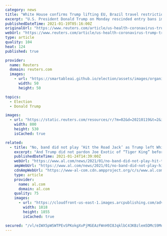 ```yaml
---
category: news
title: "White House confirms Trump lifting EU, Brazil travel restrictions Jan. 26"
excerpt: "U.S. President Donald Trump on Monday rescinded entry bans imposed because of the coronavirus on most non-U.S. citizens arriving from Brazil and much of Europe effective Jan. 26, the White House said."
publishedDateTime: 2021-01-19T05:16:00Z
originalUrl: "https://www.reuters.com/article/us-health-coronavirus-trump-travel/white-house-confirms-trump-lifting-eu-brazil-travel-restrictions-jan-26-idUSKBN29O00A"
webUrl: "https://www.reuters.com/article/us-health-coronavirus-trump-travel/white-house-confirms-trump-lifting-eu-brazil-travel-restrictions-jan-26-idUSKBN29O00A"
type: article
quality: 104
heat: 124
published: true

provider:
  name: Reuters
  domain: reuters.com
  images:
    - url: "https://smartableai.github.io/election/assets/images/organizations/reuters.com-50x50.jpg"
      width: 50
      height: 50

topics:
  - Election
  - Donald Trump

images:
  - url: "https://static.reuters.com/resources/r/?m=02&d=20210119&t=2&i=1548250189&r=LYNXMPEH0I00B&w=800"
    width: 800
    height: 530
    isCached: true

related:
  - title: "No, band did not play ‘Hit the Road Jack’ as Trump left White House"
    excerpt: "And Trump did not pardon Joe Exotic of “Tiger King” before leaving office. Read on to find out the facts behind bogus posts on social media this week."
    publishedDateTime: 2021-01-24T14:39:00Z
    webUrl: "https://www.al.com/news/2021/01/no-band-did-not-play-hit-the-road-jack-as-trump-left-white-house.html"
    ampWebUrl: "https://www.al.com/news/2021/01/no-band-did-not-play-hit-the-road-jack-as-trump-left-white-house.html?outputType=amp"
    cdnAmpWebUrl: "https://www-al-com.cdn.ampproject.org/c/s/www.al.com/news/2021/01/no-band-did-not-play-hit-the-road-jack-as-trump-left-white-house.html?outputType=amp"
    type: article
    provider:
      name: al.com
      domain: al.com
    quality: 75
    images:
      - url: "https://cloudfront-us-east-1.images.arcpublishing.com/advancelocal/7V5KWUI3HNHQ3OQWOT47HULYEU.jpg"
        width: 1818
        height: 1855
        isCached: true

secured: "/vl/eIWX5pWSWTPEvSPKokgXvPjMGEAzFWnH9I8JqklbC43KBzlem5DMcS9MoMhXzW3d+VgBmj6ESH6aSeSjG8ZPgYf64fM8IJvKXQk90+n/CEnxvqxwNEJOYHQbyk5aUZ4SBYb6ZrtOYpY97sIre6oWHB8hYP5A+Uw2FxJv/bM8ozdRyVe+FcnDb4j9P4xN9n4RA5mGFIQV5+hKABpdwGO19tl1xS8doqrGe+iJSUULnWfpskXQX+7tn9IASH291dZmYPcC4HidbcDDgyDtlCOmqdYAqV2BCVpC0hfYFzmBJU+Cp0xLNzne8N+JxU/Ao+qknrymvAb6DBFnsNehEkTjHu00/ClOBL7U+PiVaEs=;FUoCIow29SRlNFUDPn2ycA=="
---
```


